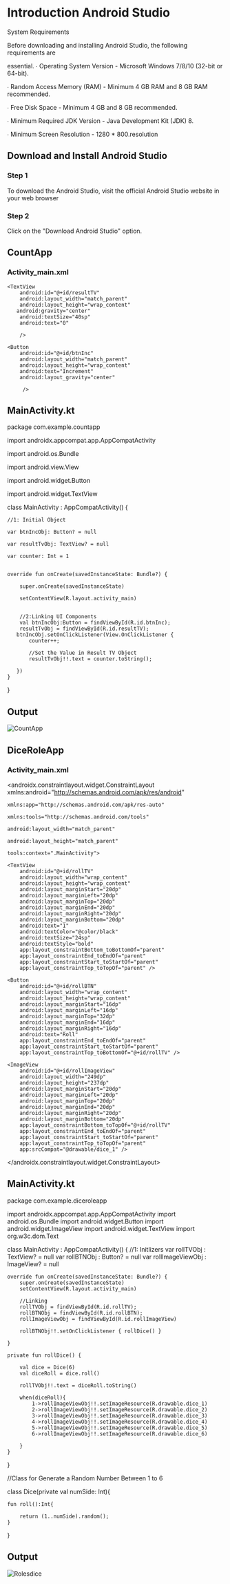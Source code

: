 # Introduction Android Studio
System Requirements

Before downloading and installing Android Studio, the following requirements are 

essential. ∙ Operating System Version - Microsoft Windows 7/8/10 (32-bit or 64-bit). 

∙
Random Access Memory (RAM) - Minimum 4 GB RAM and 8 GB RAM recommended. 

∙ Free Disk Space - Minimum 4 GB and 8 GB recommended.

∙ Minimum Required JDK Version - Java Development Kit (JDK) 8. 

∙ Minimum Screen Resolution - 1280 * 800.resolution 

## Download and Install Android Studio

### Step 1

To download the Android Studio, visit the official Android Studio website in your web browser

### Step 2

Click on the "Download Android Studio" option. 

## CountApp

### Activity_main.xml

<?xml version="1.0" encoding="utf-8"?>
<LinearLayout xmlns:android="http://schemas.android.com/apk/res/android"
    xmlns:app="http://schemas.android.com/apk/res-auto"
    xmlns:tools="http://schemas.android.com/tools"
    android:layout_width="match_parent"
    android:layout_height="match_parent"
    android:orientation="vertical"
    tools:context=".MainActivity">

    <TextView
        android:id="@+id/resultTV"
        android:layout_width="match_parent"
        android:layout_height="wrap_content"
       android:gravity="center"
        android:textSize="40sp"
        android:text="0"

        />

    <Button
        android:id="@+id/btnInc"
        android:layout_width="match_parent"
        android:layout_height="wrap_content"
        android:text="Increment"
        android:layout_gravity="center"

         />

</LinearLayout>

## MainActivity.kt

package com.example.countapp

import androidx.appcompat.app.AppCompatActivity

import android.os.Bundle

import android.view.View

import android.widget.Button

import android.widget.TextView

class MainActivity : AppCompatActivity() {

    //1: Initial Object
    
    var btnIncObj: Button? = null
    
    var resultTvObj: TextView? = null
    
    var counter: Int = 1


    override fun onCreate(savedInstanceState: Bundle?) {
    
        super.onCreate(savedInstanceState)
        
        setContentView(R.layout.activity_main)


        //2:Linking UI Components
        val btnIncObj:Button = findViewById(R.id.btnInc);
        resultTvObj = findViewById(R.id.resultTV);
       btnIncObj.setOnClickListener(View.OnClickListener {
           counter++;

           //Set the Value in Result TV Object
           resultTvObj!!.text = counter.toString();

       })
    }
}


## Output


![CountApp](https://raw.githubusercontent.com/varaprasad767/varaprasadKotiln/master/countapp.png)


## DiceRoleApp

### Activity_main.xml

<?xml version="1.0" encoding="utf-8"?>

<androidx.constraintlayout.widget.ConstraintLayout xmlns:android="http://schemas.android.com/apk/res/android"

    xmlns:app="http://schemas.android.com/apk/res-auto"
    
    xmlns:tools="http://schemas.android.com/tools"
    
    android:layout_width="match_parent"
    
    android:layout_height="match_parent"
    
    tools:context=".MainActivity">

    <TextView
        android:id="@+id/rollTV"
        android:layout_width="wrap_content"
        android:layout_height="wrap_content"
        android:layout_marginStart="20dp"
        android:layout_marginLeft="20dp"
        android:layout_marginTop="20dp"
        android:layout_marginEnd="20dp"
        android:layout_marginRight="20dp"
        android:layout_marginBottom="20dp"
        android:text="1"
        android:textColor="@color/black"
        android:textSize="24sp"
        android:textStyle="bold"
        app:layout_constraintBottom_toBottomOf="parent"
        app:layout_constraintEnd_toEndOf="parent"
        app:layout_constraintStart_toStartOf="parent"
        app:layout_constraintTop_toTopOf="parent" />

    <Button
        android:id="@+id/rollBTN"
        android:layout_width="wrap_content"
        android:layout_height="wrap_content"
        android:layout_marginStart="16dp"
        android:layout_marginLeft="16dp"
        android:layout_marginTop="32dp"
        android:layout_marginEnd="16dp"
        android:layout_marginRight="16dp"
        android:text="Roll"
        app:layout_constraintEnd_toEndOf="parent"
        app:layout_constraintStart_toStartOf="parent"
        app:layout_constraintTop_toBottomOf="@+id/rollTV" />

    <ImageView
        android:id="@+id/rollImageView"
        android:layout_width="249dp"
        android:layout_height="237dp"
        android:layout_marginStart="20dp"
        android:layout_marginLeft="20dp"
        android:layout_marginTop="20dp"
        android:layout_marginEnd="20dp"
        android:layout_marginRight="20dp"
        android:layout_marginBottom="20dp"
        app:layout_constraintBottom_toTopOf="@+id/rollTV"
        app:layout_constraintEnd_toEndOf="parent"
        app:layout_constraintStart_toStartOf="parent"
        app:layout_constraintTop_toTopOf="parent"
        app:srcCompat="@drawable/dice_1" />
</androidx.constraintlayout.widget.ConstraintLayout>

## MainActivity.kt

package com.example.diceroleapp

import androidx.appcompat.app.AppCompatActivity
import android.os.Bundle
import android.widget.Button
import android.widget.ImageView
import android.widget.TextView
import org.w3c.dom.Text

class MainActivity : AppCompatActivity() {
    //1: Initlizers
    var rollTVObj : TextView? = null
    var rollBTNObj : Button? = null
    var rollImageViewObj : ImageView? = null


    override fun onCreate(savedInstanceState: Bundle?) {
        super.onCreate(savedInstanceState)
        setContentView(R.layout.activity_main)

        //Linking
        rollTVObj = findViewById(R.id.rollTV);
        rollBTNObj = findViewById(R.id.rollBTN);
        rollImageViewObj = findViewById(R.id.rollImageView)

        rollBTNObj!!.setOnClickListener { rollDice() }

    }

    private fun rollDice() {

        val dice = Dice(6)
        val diceRoll = dice.roll()

        rollTVObj!!.text = diceRoll.toString()

        when(diceRoll){
            1->rollImageViewObj!!.setImageResource(R.drawable.dice_1)
            2->rollImageViewObj!!.setImageResource(R.drawable.dice_2)
            3->rollImageViewObj!!.setImageResource(R.drawable.dice_3)
            4->rollImageViewObj!!.setImageResource(R.drawable.dice_4)
            5->rollImageViewObj!!.setImageResource(R.drawable.dice_5)
            6->rollImageViewObj!!.setImageResource(R.drawable.dice_6)

        }
    }
}

//Class for Generate a Random Number Between 1 to 6

class Dice(private val numSide: Int){

    fun roll():Int{
    
        return (1..numSide).random();
    }
}




## Output



![Rolesdice](https://raw.githubusercontent.com/varaprasad767/varaprasadKotiln/master/Rolesdice.png)












